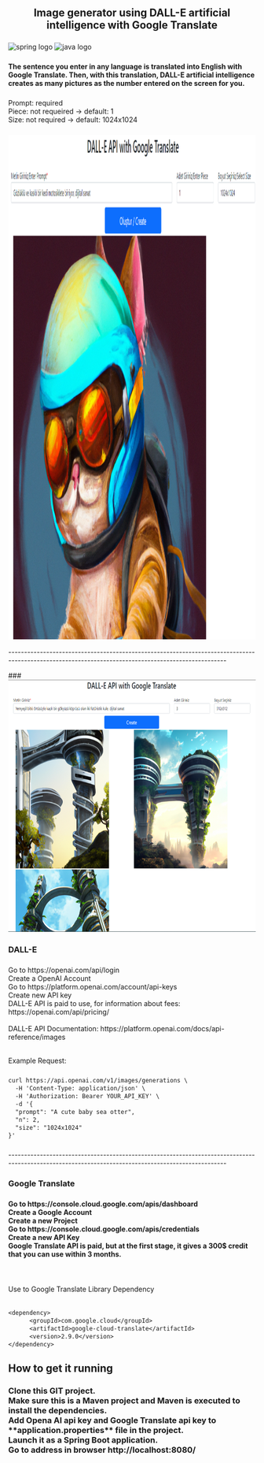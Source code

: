 <h2 align="center">Image generator using DALL-E artificial intelligence with Google Translate</h2>

###

<div align="left">
  <img src="https://cdn.jsdelivr.net/gh/devicons/devicon/icons/spring/spring-original.svg" height="40" width="52" alt="spring logo"  />
  <img src="https://cdn.jsdelivr.net/gh/devicons/devicon/icons/java/java-original.svg" height="40" width="52" alt="java logo"  />
</div>

###

<h4 align="left">The sentence you enter in any language is translated into English with Google Translate. Then, with this translation, DALL-E artificial intelligence creates as many pictures as the number entered on the screen for you.</h4>

###

<p align="left">Prompt: required<br>Piece: not requeired -> default: 1<br>Size: not required -> default: 1024x1024</p>

###

<div align="left">
  <img height="1024" src="https://github.com/ilyasaglar/DALL-E-image-creator-with-Google-Translate/blob/main/images/1024.png"  />
</div>


<p align="left">---------------------------------------------------------------------------------------------------------------------------------------------------</p>
###

<div align="left">
  <img height="512" src="https://github.com/ilyasaglar/DALL-E-image-creator-with-Google-Translate/blob/main/images/512.png"  />
</div>

###

<h3 align="left">DALL-E</h3>

###

<p align="left">Go to https://openai.com/api/login<br>Create a OpenAI Account<br>Go to https://platform.openai.com/account/api-keys<br>Create new API key<br>DALL-E API is paid to use, for information about fees: https://openai.com/api/pricing/ <br><br>DALL-E API Documentation: https://platform.openai.com/docs/api-reference/images

<br>Example Request:</p>

###


```
curl https://api.openai.com/v1/images/generations \
  -H 'Content-Type: application/json' \
  -H 'Authorization: Bearer YOUR_API_KEY' \
  -d '{
  "prompt": "A cute baby sea otter",
  "n": 2,
  "size": "1024x1024"
}'

```

###

<p align="left">---------------------------------------------------------------------------------------------------------------------------------------------------</p>

###

<h3 align="left">Google Translate</h3>

###

<h4 align="left">Go to https://console.cloud.google.com/apis/dashboard<br>Create a Google Account<br>Create a new Project<br>Go to https://console.cloud.google.com/apis/credentials<br>Create a new API Key<br>Google Translate API is paid, but at the first stage, it gives a 300$ credit that you can use within 3 months.</h4>

###

<br clear="both">

<p align="left">Use to Google Translate Library Dependency<br><br> </p>

  ```
 <dependency>
		<groupId>com.google.cloud</groupId>
		<artifactId>google-cloud-translate</artifactId>
		<version>2.9.0</version>
 </dependency>
  ```
  
  
###

<h2 align="left">How to get it running</h2>

###

<h3 align="left">Clone this GIT project.<br>Make sure this is a Maven project and Maven is executed to install the dependencies.<br>Add Opena AI api key and Google Translate api key to **application.properties** file in the project.<br>Launch it as a Spring Boot application.<br>Go to address in browser http://localhost:8080/</h3>

###


###
